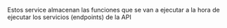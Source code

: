 Estos service almacenan las funciones que se van a ejecutar a la hora de ejecutar los servicios (endpoints) de la API